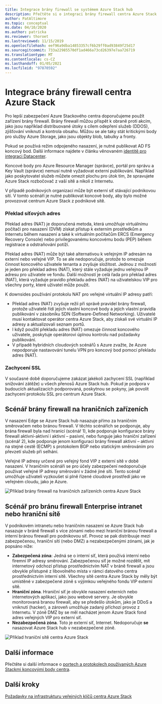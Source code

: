 ```yaml
---
title: Integrace brány firewall se systémem Azure Stack hub
description: Přečtěte si o integraci brány firewall centra Azure Stack pro integrované systémy Azure Stack hub.
author: PatAltimore
ms.topic: conceptual
ms.date: 04/10/2020
ms.author: patricka
ms.reviewer: thoroet
ms.lastreviewed: 11/15/2019
ms.openlocfilehash: eef96a9dba14853357cf6b29ff0ad93849f25d17
ms.sourcegitcommit: 733a22985570df1ad466a73cd26397e7aa726719
ms.translationtype: MT
ms.contentlocale: cs-CZ
ms.lasthandoff: 01/05/2021
ms.locfileid: "97870592"
---
```

# <a name="azure-stack-hub-firewall-integration"></a>Integrace brány firewall centra Azure Stack
Pro lepší zabezpečení Azure Stackového centra doporučujeme použít zařízení brány firewall. Brány firewall můžou přispět k obraně proti akcím, jako jsou například distribuované útoky s cílem odepření služeb (DDOS), zjišťování vniknutí a kontrola obsahu. Můžou se ale taky stát kritickými body pro služby Azure Storage, jako jsou objekty blob, tabulky a fronty.

 Pokud se používá režim odpojeného nasazení, je nutné publikovat AD FS koncový bod. Další informace najdete v článku věnovaném [identitě pro integraci Datacenter](azure-stack-integrate-identity.md).

Koncové body pro Azure Resource Manager (správce), portál pro správu a Key Vault (správce) nemusí nutně vyžadovat externí publikování. Například jako poskytovatel služeb můžete omezit plochu pro útok tím, že spravujete Azure Stack rozbočovač z vaší sítě a nikoli z Internetu.

V případě podnikových organizací může být externí síť stávající podnikovou sítí. V tomto scénáři je nutné publikovat koncové body, aby bylo možné provozovat centrum Azure Stack z podnikové sítě.

### <a name="network-address-translation"></a>Překlad síťových adres
Překlad adres (NAT) je doporučená metoda, která umožňuje virtuálnímu počítači pro nasazení (DVM) získat přístup k externím prostředkům a Internetu během nasazení a také k virtuálním počítačům ERCS (Emergency Recovery Console) nebo privilegovanému koncovému bodu (PEP) během registrace a odstraňování potíží.

Překlad adres (NAT) může být také alternativou k veřejným IP adresám na externí nebo veřejné VIP. To se ale nedoporučuje, protože to omezuje činnost koncového uživatele tenanta a zvyšuje složitost. Jednou z možností je jeden pro překlad adres (NAT), který stále vyžaduje jednu veřejnou IP adresu pro uživatele ve fondu. Další možností je celá řada pro překlad adres (NAT), která vyžaduje pravidlo překladu adres (NAT) na uživatelskou VIP pro všechny porty, které uživatel může použít.

K downsides používání protokolu NAT pro veřejné virtuální IP adresy patří:
- Překlad adres (NAT) zvyšuje režii při správě pravidel brány firewall, protože uživatelé řídí jejich vlastní koncové body a jejich vlastní pravidla publikování v zásobníku SDN (Software-Defined Networking). Uživatelé musí kontaktovat operátor centra Azure Stack, aby získali své virtuální IP adresy a aktualizovali seznam portů.
- I když použití překladu adres (NAT) omezuje činnost koncového uživatele, poskytuje operátorovi úplnou kontrolu nad požadavky publikování.
- V případě hybridních cloudových scénářů s Azure zvažte, že Azure nepodporuje nastavování tunelu VPN pro koncový bod pomocí překladu adres (NAT).

### <a name="ssl-interception"></a>Zachycení SSL
V současné době doporučujeme zakázat jakékoli zachycení SSL (například snižování zátěže) u všech přenosů Azure Stack hub. Pokud je podpora v budoucích aktualizacích podporovaná, poskytnou se pokyny, jak povolit zachycení protokolu SSL pro centrum Azure Stack.

## <a name="edge-firewall-scenario"></a>Scénář brány firewall na hraničních zařízeních
V nasazení Edge se Azure Stack hub nasazuje přímo za hraničním směrovačem nebo bránou firewall. V těchto scénářích se podporuje, aby brána firewall byla nad hranicí (scénář 1), kde podporuje konfigurace brány firewall aktivní-aktivní i aktivní – pasivní, nebo funguje jako hraniční zařízení (scénář 2), kde podporuje jenom konfiguraci brány firewall aktivní – aktivní na stejné cestě (ECMP) s protokolem BGP nebo statickým směrováním pro převzetí služeb při selhání.

Veřejné IP adresy určené pro veřejný fond VIP z externí sítě v době nasazení. V hraničním scénáři se pro účely zabezpečení nedoporučuje používat veřejné IP adresy směrování v žádné jiné síti. Tento scénář umožňuje uživateli vyzkoušet si plně řízené cloudové prostředí jako ve veřejném cloudu, jako je Azure.  

![Příklad brány firewall na hraničních zařízeních centra Azure Stack](./media/azure-stack-firewall/firewallScenarios.svg)

## <a name="enterprise-intranet-or-perimeter-network-firewall-scenario"></a>Scénář pro bránu firewall Enterprise intranet nebo hraniční sítě
V podnikovém intranetu nebo hraničním nasazení se Azure Stack hub nasazuje v bráně firewall s více zónami nebo mezi hraniční bránou firewall a interní bránou firewall pro podnikovou síť. Provoz se pak distribuuje mezi zabezpečenou, hraniční sítí (nebo DMZ) a nezabezpečenými zónami, jak je popsáno níže:

- **Zabezpečená zóna**: Jedná se o interní síť, která používá interní nebo firemní IP adresy směrování. Zabezpečenou síť je možné rozdělit, mít internetový odchozí přístup prostřednictvím NAT v bráně firewall a jsou obvykle přístupné z libovolného místa v rámci datového centra prostřednictvím interní sítě. Všechny sítě centra Azure Stack by měly být umístěné v zabezpečené zóně s výjimkou veřejného fondu VIP externí sítě.
- **Hraniční zóna**. Hraniční síť je obvykle nasazení externích nebo internetových aplikací, jako jsou webové servery. Je obvykle monitorovaná branou firewall, aby se předešlo útokům, jako je DDoS a vniknutí (hacker), a zároveň umožňuje zadaný příchozí provoz z Internetu. V zóně DMZ by se měl nacházet jenom Azure Stack fond adres veřejných VIP pro externí síť.
- **Nezabezpečená zóna**. Toto je externí síť, Internet. Nedoporučuje **se** nasazovat Azure Stack hub v nezabezpečené zóně.

![Příklad hraniční sítě centra Azure Stack](./media/azure-stack-firewall/perimeter-network-scenario.svg)

## <a name="learn-more"></a>Další informace
Přečtěte si další informace o [portech a protokolech používaných Azure Stackmi koncovými body centra](azure-stack-integrate-endpoints.md).

## <a name="next-steps"></a>Další kroky
[Požadavky na infrastrukturu veřejných klíčů centra Azure Stack](azure-stack-pki-certs.md)

